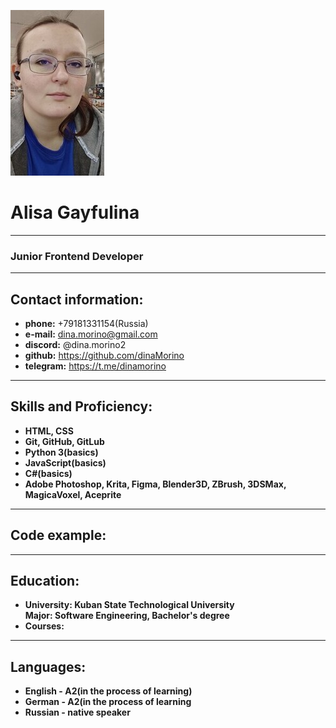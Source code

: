![my photo](my-photo.jpg) <br>
# Alisa Gayfulina
***
### Junior Frontend Developer
***
## Contact information:
+ **phone:** +79181331154(Russia)
+ **e-mail:** dina.morino@gmail.com
+ **discord:** @dina.morino2
+ **github:** https://github.com/dinaMorino
+ **telegram:** https://t.me/dinamorino <br>
***
## Skills and Proficiency:
+ **HTML, CSS**
+ **Git, GitHub, GitLub**
+ **Python 3(basics)**
+ **JavaScript(basics)**
+ **C#(basics)**
+ **Adobe Photoshop, Krita, Figma, Blender3D, ZBrush, 3DSMax, MagicaVoxel, Aceprite**<br>
***
## Code example:

***
## Education:
+ **University: Kuban State Technological University**<br>
**Major: Software Engineering, Bachelor's degree**<br>
+ **Courses:**<br>
***
## Languages:
+ **English - A2(in the process of learning)**
+ **German - A2(in the process of learning**
+ **Russian - native speaker**